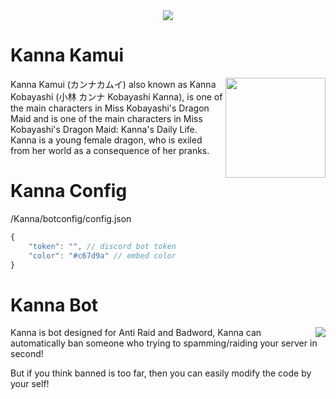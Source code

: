 <div align="center"><img src="https://i.ibb.co/MsGgXLW/kannabot.png" /></div>

# Kanna Kamui

<img src="https://static.wikia.nocookie.net/maid-dragon/images/5/57/Kanna_Anime.png" width="160" align="right" />


Kanna Kamui (カンナカムイ) also known as Kanna Kobayashi (小林 カンナ Kobayashi Kanna), is one of the main characters in Miss Kobayashi's Dragon Maid and is one of the main characters in Miss Kobayashi's Dragon Maid: Kanna's Daily Life. Kanna is a young female dragon, who is exiled from her world as a consequence of her pranks.

# Kanna Config
/Kanna/botconfig/config.json
```javascript
{
    "token": "", // discord bot token
    "color": "#c67d9a" // embed color
}
```

# Kanna Bot

<img src="https://i.ibb.co/HHF1Cdg/Desktop-Screenshot-2021-10-30-12-59-06-08.png" align="right" />

Kanna is bot designed for Anti Raid and Badword, Kanna can automatically ban someone who trying to spamming/raiding your server in second!

But if you think banned is too far, then you can easily modify the code by your self!

